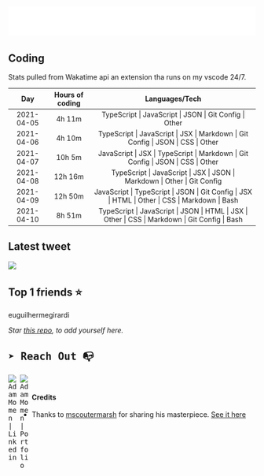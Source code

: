 
![test image size](/assets/welcome_message.gif)

## Coding
Stats pulled from Wakatime api an extension tha runs on my vscode 24/7.

|Day|Hours of coding|Languages/Tech|
|:-:|:-:|:-:|
|2021-04-05|4h 11m|TypeScript &#124; JavaScript &#124; JSON &#124; Git Config &#124; Other|
|2021-04-06|4h 10m|TypeScript &#124; JavaScript &#124; JSX &#124; Markdown &#124; Git Config &#124; JSON &#124; CSS &#124; Other|
|2021-04-07|10h 5m|JavaScript &#124; JSX &#124; TypeScript &#124; Markdown &#124; Git Config &#124; JSON &#124; CSS &#124; Other|
|2021-04-08|12h 16m|TypeScript &#124; JavaScript &#124; JSX &#124; JSON &#124; Markdown &#124; Other &#124; Git Config|
|2021-04-09|12h 50m|JavaScript &#124; TypeScript &#124; JSON &#124; Git Config &#124; JSX &#124; HTML &#124; Other &#124; CSS &#124; Markdown &#124; Bash|
|2021-04-10|8h 51m|TypeScript &#124; JavaScript &#124; JSON &#124; HTML &#124; JSX &#124; Other &#124; CSS &#124; Markdown &#124; Git Config &#124; Bash|

## Latest tweet
[<img src="<tweet-image-url>" width="400">](<tweet-url>)

## Top 1 friends ⭐️
euguilhermegirardi

*Star [this repo](https://github.com/AdamMomen/AdamMomen), to add yourself here.*


<samp>

## ➤ Reach Out :mailbox_with_no_mail:

>
  <a href="https://www.linkedin.com/in/adam-momen-99596275/">
     <img align="left" alt="Adam Momen | Linkedin" width="24px" src="./assets/Linkedin.svg" />
   </a>

   <a href="https://adammomen.com/">
     <img align="left" alt="Adam Momen | Portfolio" width="24px" src="./assets/web.svg" />
   </a>

</samp>

<br>

#### Credits
* Thanks to [mscoutermarsh](https://github.com/mscoutermarsh) for sharing his masterpiece. [See it here](https://github.com/mscoutermarsh/mscoutermarsh)